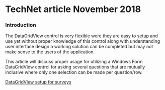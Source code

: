 # TechNet article November 2018

### Introduction
The DataGridView control is very flexible were they are easy to setup and use yet without proper knowledge of this control along with understanding user interface design a working solution can be completed but may not make sense to the users of the application.

This article will discuss proper usage for utilizing a Windows Form DataGridView control for asking several questions that are mutually inclusive where only one selection can be made per question/row.

 [DataGridView setup for surveys](https://social.technet.microsoft.com/wiki/contents/articles/52170.datagridview-setup-for-surveys.aspx)